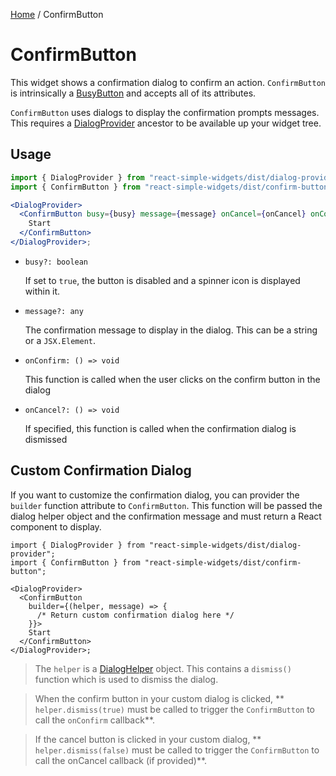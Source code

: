 [Home](../../../README.md) / ConfirmButton

# ConfirmButton

This widget shows a confirmation dialog to confirm an action. `ConfirmButton` is intrinsically a [BusyButton](../busy-button/busy-button.md) and accepts all of its attributes.

`ConfirmButton` uses dialogs to display the confirmation prompts messages. This requires a [DialogProvider](../../dialog-provider/dialog-provider-usage.md) ancestor to be available up your widget tree.

## Usage

```jsx
import { DialogProvider } from "react-simple-widgets/dist/dialog-provider";
import { ConfirmButton } from "react-simple-widgets/dist/confirm-button";

<DialogProvider>
  <ConfirmButton busy={busy} message={message} onCancel={onCancel} onConfirm={onConfirm}>
    Start
  </ConfirmButton>
</DialogProvider>;
```

- `busy?: boolean`

  If set to `true`, the button is disabled and a spinner icon is displayed within it.

- `message?: any`

  The confirmation message to display in the dialog. This can be a string or a `JSX.Element`.

- `onConfirm: () => void`

  This function is called when the user clicks on the confirm button in the dialog

- `onCancel?: () => void`

  If specified, this function is called when the confirmation dialog is dismissed

## Custom Confirmation Dialog

If you want to customize the confirmation dialog, you can provider the `builder` function attribute to `ConfirmButton`. This function will be passed the dialog helper object and the confirmation message and must return a React component to display.

```tsx
import { DialogProvider } from "react-simple-widgets/dist/dialog-provider";
import { ConfirmButton } from "react-simple-widgets/dist/confirm-button";

<DialogProvider>
  <ConfirmButton
    builder={(helper, message) => {
      /* Return custom confirmation dialog here */
    }}>
    Start
  </ConfirmButton>
</DialogProvider>;
```

> The `helper` is a [DialogHelper](../dialog-provider/dialog-provider-usage.md) object. This contains a `dismiss()` function which is used to dismiss the dialog.

> When the confirm button in your custom dialog is clicked, ** `helper.dismiss(true)` must be called to trigger the `ConfirmButton` to call the `onConfirm` callback**.

> If the cancel button is clicked in your custom dialog, ** `helper.dismiss(false)` must be called to trigger the `ConfirmButton` to call the onCancel callback (if provided)**.
